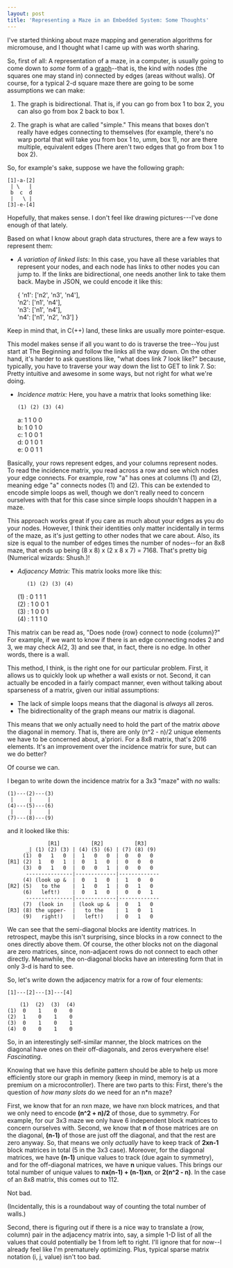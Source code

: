 ```yaml
---
layout: post
title: 'Representing a Maze in an Embedded System: Some Thoughts'
---
```


I've started thinking about maze mapping and generation algorithms for
micromouse, and I thought what I came up with was worth sharing.

So, first of all: A representation of a maze, in a computer, is usually going to
come down to *some* form of a
[graph](http://en.wikipedia.org/wiki/Micromouse)--that is, the kind with nodes
(the squares one may stand in) connected by edges (areas without walls). Of
course, for a typical 2-d square maze there are going to be some assumptions we
can make:

1. The graph is bidirectional. That is, if you can go from box 1 to box 2, you
can also go from box 2 back to box 1.

2. The graph is what are called "simple." This means that boxes don't really
have edges connecting to themselves (for example, there's no warp portal that
will take you from box 1 to, umm, box 1), nor are there multiple, equivalent
edges (There aren't two edges that go from box 1 to box 2).

So, for example's sake, suppose we have the following graph:

    [1]-a-[2]  
     | \   |  
     b  c  d  
     |   \ |  
    [3]-e-[4]  

Hopefully, that makes sense. I don't feel like drawing pictures---I've done
enough of that lately.

Based on what I know about graph data structures, there are a few ways to
represent them:

* *A variation of linked lists:* In this case, you have all these variables that
represent your nodes, and each node has links to other nodes you can jump to.
If the links are bidirectional, one needs another link to take them back. Maybe
in JSON, we could encode it like this:

    { 'n1': ['n2', 'n3', 'n4'],  
      'n2': ['n1', 'n4'],  
      'n3': ['n1', 'n4'],  
      'n4': ['n1', 'n2', 'n3'] }  

Keep in mind that, in C(++) land, these links are usually more pointer-esque.

This model makes sense if all you want to do is traverse the tree--You just
start at The Beginning and follow the links all the way down.  On the other
hand, it's harder to ask questions like, "what does link 7 look like?" because,
typically, you have to traverse your way down the list to GET to link 7. So:
Pretty intuitive and awesome in some ways, but not right for what we're doing.

* *Incidence matrix:* Here, you have a matrix that looks something like:

      (1) (2) (3) (4)  
    a: 1   1   0   0  
    b: 1   0   1   0  
    c: 1   0   0   1  
    d: 0   1   0   1  
    e: 0   0   1   1  

Basically, your rows represent edges, and your columns represent nodes.  To read
the incidence matrix, you read across a row and see which nodes your edge
connects. For example, row "a" has ones at columns (1) and (2), meaning edge "a"
connects nodes (1) and (2). This can be extended to encode simple loops as well,
though we don't really need to concern ourselves with that for this case since simple
loops shouldn't happen in a maze.

This approach works great if you care as much about your edges as you do your
nodes. However, I think their identities only matter incidentally in terms of
the maze, as it's just getting to other nodes that we care about. Also, its size
is equal to the number of edges times the number of nodes--for an 8x8 maze, that
ends up being (8 x 8) x (2 x 8 x 7) = 7168. That's pretty big (Numerical
wizards: Shush.)!

* *Adjacency Matrix:* This matrix looks more like this:

         (1) (2) (3) (4)  
    (1) : 0   1   1   1  
    (2) : 1   0   0   1  
    (3) : 1   0   0   1  
    (4) : 1   1   1   0  

This matrix can be read as, "Does node {row} connect to node {column}?" For
example, if we want to know if there is an edge connecting nodes 2 and 3, we
may check A(2, 3) and see that, in fact, there is no edge. In other words, there
is a wall.

This method, I think, is the right one for our particular problem. First, it
allows us to quickly look up whether a wall exists or not. Second, it can
actually be encoded in a fairly compact manner, even without talking about
sparseness of a matrix, given our initial assumptions:

* The lack of simple loops means that the diagonal is *always* all zeros.
* The bidirectionality of the graph means our matrix is diagonal.

This means that we only actually need to hold the part of the matrix *above*
the diagonal in memory. That is, there are only (n^2 - n)/2 unique elements
we have to be concerned about, a'priori.  For a 8x8 matrix, that's 2016
elements. It's an improvement over the incidence matrix for sure, but can we do
better?

Of course we can.

I began to write down the incidence matrix for a 3x3 "maze" with *no* walls:

    (1)---(2)---(3)  
     |     |     |  
    (4)---(5)---(6)  
     |     |     |  
    (7)---(8)---(9)  

and it looked like this:

                 [R1]          [R2]          [R3]  
          _| (1) (2) (3) | (4) (5) (6) | (7) (8) (9)  
         (1)  0   1   0  |  1   0   0  |  0   0   0  
    [R1] (2)  1   0   1  |  0   1   0  |  0   0   0  
         (3)  0   1   0  |  0   0   1  |  0   0   0  
          ---------------|-------------|-------------  
         (4) (look up &  |  0   1   0  |  1   0   0  
    [R2] (5)   to the    |  1   0   1  |  0   1   0  
         (6)   left!)    |  0   1   0  |  0   0   1  
          ---------------|-------------|-------------  
         (7)  (look in   | (look up &  |  0   1   0  
    [R3] (8) the upper-  |   to the    |  1   0   1  
         (9)   right!)   |   left!)    |  0   1   0  

We can see that the semi-diagonal blocks are identity matrices. In retrospect,
maybe this isn't surprising, since blocks in a row connect to the ones directly
above them.  Of course, the other blocks not on the diagonal are zero matrices,
since, non-adjacent rows do not connect to each other directly. Meanwhile, the 
on-diagonal blocks have an interesting form that in only 3-d is hard to see.

So, let's write down the adjacency matrix for a row of four elements:

    [1]---[2]---[3]---[4]  

        (1)  (2)  (3)  (4)  
    (1)  0    1    0    0  
    (2)  1    0    1    0  
    (3)  0    1    0    1  
    (4)  0    0    1    0  

So, in an interestingly self-similar manner, the block matrices on the diagonal
have ones on their off-diagonals, and zeros everywhere else! *Fascinating*.

Knowing that we have this definite pattern should be able to help us more
efficiently store our graph in memory (keep in mind, memory is at a premium on
a microcontroller). There are two parts to this:  First, there's the question
of *how many slots* do we need for an n*n maze?

First, we know that for an nxn maze, we have nxn block matrices, and that we
only need to encode **(n^2 + n)/2** of those, due to symmetry. For example, for our
3x3 maze we only have 6 independent block matrices to concern ourselves with.
Second, we know that **n** of those matrices are on the diagonal, **(n-1)** of those
are just off the diagonal, and that the rest are zero anyway. So, that means
we only *actually* have to keep track of **2xn-1** block matrices in total (5 in the
3x3 case). Moreover, for the diagonal matrices, we have **(n-1)** unique values to
track (due again to symmetry), and for the off-diagonal matrices, we have **n**
unique values. This brings our total number of unique values to
**nx(n-1) + (n-1)xn**, or **2(n^2 - n)**.  In the case of an 8x8 matrix, this
comes out to 112.

Not bad.

(Incidentally, this is a roundabout way of counting the total number of walls.)

Second, there is figuring out if there is a nice way to translate a 
(row, column) pair in the adjacency matrix into, say, a simple 1-D list of all 
the values that could potentially be 1 from left to
right.  I'll ignore that for now--I already feel like I'm prematurely
optimizing. Plus, typical sparse matrix notation (i, j, value) isn't too bad.

